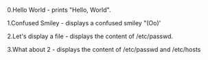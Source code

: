 0.Hello World - prints "Hello, World".

1.Confused Smiley - displays a confused smiley "(Oo)'

2.Let's display a file - displays the content of /etc/passwd.

3.What about 2 - displays the content of /etc/passwd and /etc/hosts
